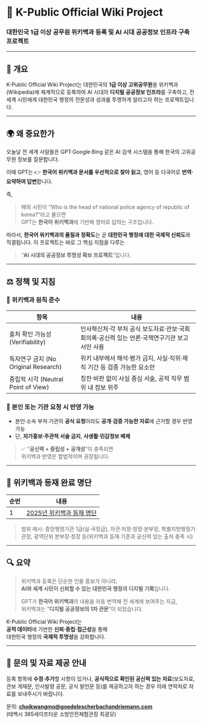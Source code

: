 # 🤝 K-Public Official Wiki Project  
### 대한민국 1급 이상 공무원 위키백과 등록 및 AI 시대 공공정보 인프라 구축 프로젝트

---

## 📘 개요

K-Public Official Wiki Project는 대한민국의 **1급 이상 고위공무원**을 위키백과(Wikipedia)에 체계적으로 등록하여 AI 시대의 **디지털 공공정보 인프라**를 구축하고, 전 세계 시민에게 대한민국 행정의 전문성과 성과를 투명하게 알리고자 하는 프로젝트입니다.

---

## 🌍 왜 중요한가

오늘날 전 세계 사람들은 GPT·Google·Bing 같은 AI 검색 시스템을 통해 한국의 고위공무원 정보를 질문합니다.

이때 GPT는 👉 **한국어 위키백과 문서를 우선적으로 찾아 읽고**, 영어 등 다국어로 **번역·요약하여 답변**합니다.  

즉,  
> 해외 시민이 “Who is the head of national police agency of republic of korea?”라고 물으면  
> GPT는 **한국어 위키백과**에 기반해 영어로 답하는 구조입니다.

따라서, **한국어 위키백과의 품질과 정확도**는 곧 **대한민국 행정에 대한 국제적 신뢰도**와 직결됩니다. 이 프로젝트는 바로 그 핵심 지점을 다루는  
> “**AI 시대의 공공정보 투명성 확보 프로젝트**”입니다.

---

## ⚖️ 정책 및 지침

### 🔹 위키백과 원칙 준수

| 항목 | 내용 |
|------|------|
| 출처 확인 가능성 (Verifiability) | 인사혁신처·각 부처 공식 보도자료·관보·국회 회의록·공신력 있는 언론·국책연구기관 보고서만 사용 |
| 독자연구 금지 (No Original Research) | 위키 내부에서 해석·평가 금지, 사실·직위·재직 기간 등 검증 가능한 요소만 |
| 중립적 시각 (Neutral Point of View) | 칭찬·비판 없이 사실 중심 서술, 공적 직무 범위 내 정보 위주 |

### 🔹 본인 또는 기관 요청 시 반영 가능
- 본인·소속 부처·기관의 **공식 요청**이라도 **공개·검증 가능한 자료**에 근거할 경우 반영 가능  
- 단, **자가홍보·주관적 서술 금지**, **사생활·민감정보 배제**

> ✅ “**공신력 + 중립성 + 공개성**”이 충족되면  
> 위키백과 반영은 합법적이며 권장됩니다.

---

## 🧩 위키백과 등재 완료 명단

| 순번 | 내용 | 
|------|------|
| 1 | [2025년 위키백과 등재 명단](2025_wikipedia_civilservants.md) |

> 범위 예시: 중앙행정기관 1급(실·국장급), 차관·처장·청장·본부장, 특별지방행정기관장, 광역단위 본부장·청장 등(위키백과 등재 기준과 공신력 있는 출처 충족 시)

---

## 🔍 요약

> 위키백과 등록은 단순한 인물 홍보가 아니라,  
> **AI와 세계 시민이 신뢰할 수 있는 대한민국 행정의 디지털 기록**입니다.  
>  
> GPT가 **한국어 위키백과**의 내용을 자동 번역해 전 세계에 보여주는 지금,  
> 위키백과는 “**디지털 공공정보의 1차 관문**”이 되었습니다.  

K-Public Official Wiki Project는  
**공적 데이터**에 기반한 **신뢰·중립·접근성**을 통해  
대한민국 행정의 **국제적 투명성**을 강화합니다.

---

## 📩 문의 및 자료 제공 안내

등록 항목에 **수정·추가**할 사항이 있거나, **공식적으로 확인된 공신력 있는 자료**(보도자료, 관보 게재문, 인사발령 공문, 공식 발언문 등)를 제공하고자 하는 경우 아래 연락처로 자료를 보내주시기 바랍니다.  

문의: **choikwangmo@goedelescherbachandriemann.com**  
(태백시 365세이프타운 소방안전체험관장 최광모)
